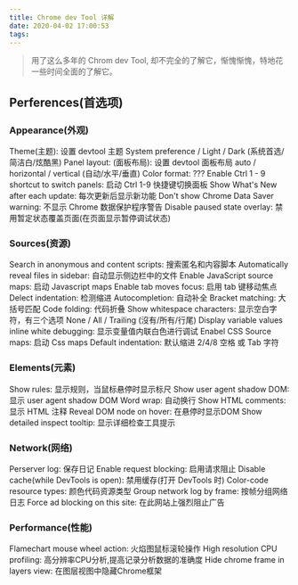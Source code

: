 ```yaml
---
title: Chrome dev Tool 详解
date: 2020-04-02 17:00:53
tags:
---
```


> 用了这么多年的 Chrom dev Tool, 却不完全的了解它，惭愧惭愧，特地花一些时间全面的了解它。

## Perferences(首选项)

### Appearance(外观)

Theme(主题): 设置 devtool 主题 System preference / Light / Dark (系统首选/简洁白/炫酷黑)
Panel layout: (面板布局): 设置 devtool 面板布局 auto / horizontal / vertical (自动/水平/垂直)
Color format: ???
Enable Ctrl 1 - 9 shortcut to switch panels: 启动 Ctrl 1-9 快捷键切换面板
Show What's New after each update: 每次更新后显示新功能
Don't show Chrome Data Saver warning: 不显示 Chrome 数据保护程序警告
Disable paused state overlay: 禁用暂定状态覆盖页面(在页面显示暂停调试状态)

### Sources(资源)

Search in anonymous and content scripts: 搜索匿名和内容脚本
Automatically reveal files in sidebar: 自动显示侧边栏中的文件
Enable JavaScript source maps: 启动 Javascript maps
Enable tab moves focus: 启用 tab 键移动焦点
Delect indentation: 检测缩进
Autocompletion: 自动补全
Bracket matching: 大括号匹配
Code folding: 代码折叠
Show whitespace characters: 显示空白字符，有三个选项 None / All / Trailing (沒有/所有/行尾)
Display variable values inline white debugging: 显示变量值内联白色进行调试
Enabel CSS Source maps: 启动 Css maps
Default indentation: 默认缩进 2/4/8 空格 或 Tab 字符

### Elements(元素)

Show rules: 显示规则，当鼠标悬停时显示标尺
Show user agent shadow DOM: 显示 user agent shadow DOM
Word wrap: 自动换行
Show HTML comments: 显示 HTML 注释
Reveal DOM node on hover: 在悬停时显示DOM
Show detailed inspect tooltip: 显示详细检查工具提示

### Network(网络)

Perserver log: 保存日记
Enable request blocking: 启用请求阻止
Disable cache(while DevTools is open): 禁用缓存(打开 DevTools 时)
Color-code resource types: 颜色代码资源类型
Group network log by frame: 按帧分组网络日志
Force ad blocking on this site: 在此网站上强烈阻止广告

### Performance(性能)

Flamechart mouse wheel action: 火焰图鼠标滚轮操作
High resolution CPU profiling: 高分辨率CPU分析,提高记录分析数据的准确度
Hide chrome frame in layers view: 在图层视图中隐藏Chrome框架
